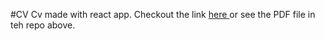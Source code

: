 #CV 
Cv made with react app. Checkout the link <a href='https://651fee4ffa6cf21b97dac162--radiant-fairy-8cb06a.netlify.app/' target='_blank'>here </a> or see the PDF file in teh repo above.
 
 
